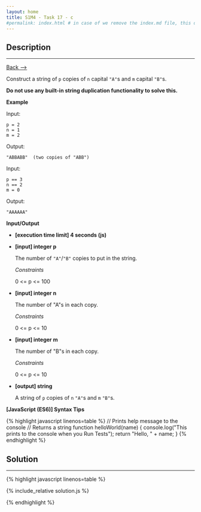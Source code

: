 ```yaml
---
layout: home
title: S1M4 - Task 17 - c
#permalink: index.html # in case of we remove the index.md file, this doc will be the index page
---
```


<div class="row">
<div class="columnStmt" markdown="1">

##  Description
------

[Back --> ](../README.md)

Construct a string of `p` copies of `n` capital `"A"`s and `m` capital `"B"`s.

**Do not use any built-in string duplication functionality to solve this.**

**Example**

Input:
```
p = 2
n = 1
m = 2
```
Output:
```
"ABBABB"  (two copies of "ABB")
```
Input:
```
p == 3
n == 2
m = 0
```
Output:
```
"AAAAAA"
```

**Input/Output**

* **[execution time limit] 4 seconds (js)**

* **[input] integer p**

    The number of `"A"`/`"B"` copies to put in the string.

    *Constraints*

    0 <= p <= 100

* **[input] integer n**

    The number of "A"s in each copy.

    *Constraints*

    0 <= p <= 10

* **[input] integer m**

    The number of "B"s in each copy.

    *Constraints*

    0 <= p <= 10

* **[output] string**

    A string of `p` copies of `n` `"A"`s and `m` `"B"`s.

**[JavaScript (ES6)] Syntax Tips**

{% highlight javascript linenos=table %}
// Prints help message to the console
// Returns a string
function helloWorld(name) {
    console.log("This prints to the console when you Run Tests");
    return "Hello, " + name;
}
{% endhighlight %}

</div>
<div class="columnSol" markdown="1">

## Solution
------

{% highlight javascript linenos=table %}

{% include_relative solution.js %}

{% endhighlight %}

</div>
</div>